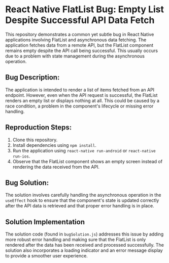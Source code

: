 # React Native FlatList Bug: Empty List Despite Successful API Data Fetch

This repository demonstrates a common yet subtle bug in React Native applications involving FlatList and asynchronous data fetching. The application fetches data from a remote API, but the FlatList component remains empty despite the API call being successful. This usually occurs due to a problem with state management during the asynchronous operation.

## Bug Description:

The application is intended to render a list of items fetched from an API endpoint. However, even when the API request is successful, the FlatList renders an empty list or displays nothing at all. This could be caused by a race condition, a problem in the component's lifecycle or missing error handling.

## Reproduction Steps:

1. Clone this repository.
2. Install dependencies using `npm install`.
3. Run the application using `react-native run-android` or `react-native run-ios`.
4. Observe that the FlatList component shows an empty screen instead of rendering the data received from the API.

## Bug Solution:

The solution involves carefully handling the asynchronous operation in the `useEffect` hook to ensure that the component's state is updated correctly after the API data is retrieved and that proper error handling is in place.

## Solution Implementation

The solution code (found in `bugSolution.js`) addresses this issue by adding more robust error handling and making sure that the FlatList is only rendered after the data has been received and processed successfully. The solution also incorporates a loading indicator and an error message display to provide a smoother user experience.